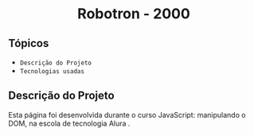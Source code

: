 
<h1 align="center">Robotron - 2000</h1>


## Tópicos

- `Descrição do Projeto`
- `Tecnologias usadas`



## Descrição do Projeto

Esta página foi desenvolvida durante o curso JavaScript: manipulando o DOM, na escola de tecnologia Alura .

